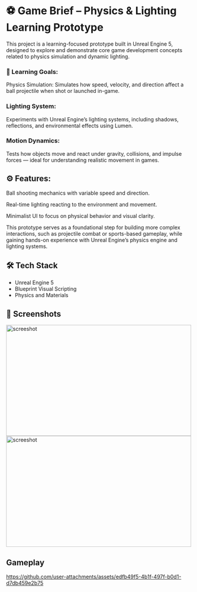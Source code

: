 # ⚽ Game Brief – Physics & Lighting Learning Prototype
 
This project is a learning-focused prototype built in Unreal Engine 5, designed to explore and demonstrate core game development concepts related to physics simulation and dynamic lighting.

### 🧪 Learning Goals:
Physics Simulation:
Simulates how speed, velocity, and direction affect a ball projectile when shot or launched in-game.

### Lighting System:
Experiments with Unreal Engine’s lighting systems, including shadows, reflections, and environmental effects using Lumen.

### Motion Dynamics:
Tests how objects move and react under gravity, collisions, and impulse forces — ideal for understanding realistic movement in games.

## ⚙️ Features:
Ball shooting mechanics with variable speed and direction.

Real-time lighting reacting to the environment and movement.

Minimalist UI to focus on physical behavior and visual clarity.

This prototype serves as a foundational step for building more complex interactions, such as projectile combat or sports-based gameplay, while gaining hands-on experience with Unreal Engine’s physics engine and lighting systems.

## 🛠 Tech Stack
- Unreal Engine 5
- Blueprint Visual Scripting
- Physics and Materials

## 📸 Screenshots
<img width="500" height="300" alt="screeshot" src="https://github.com/user-attachments/assets/bb2d2779-0f7e-4774-93e3-0a9962ae2b3f" />   <img width="500" height="300" alt="screeshot" src="https://github.com/user-attachments/assets/15ea4f3a-7971-4e76-a4f0-b756ae676a44" />

## Gameplay
https://github.com/user-attachments/assets/edfb49f5-4b1f-497f-b0d1-d7db459e2b75





